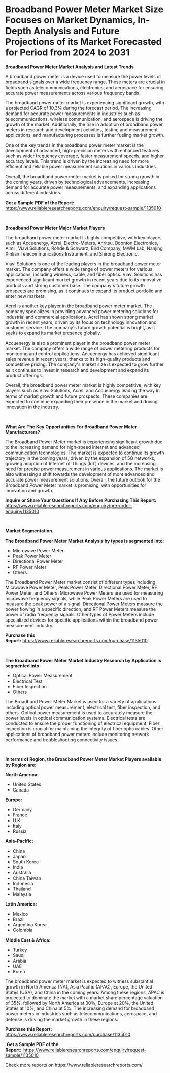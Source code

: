 <p><h1>Broadband Power Meter Market Size Focuses on Market Dynamics, In-Depth Analysis and Future Projections of its Market Forecasted for Period from 2024 to 2031</h1></p><p><strong>Broadband Power Meter Market Analysis and Latest Trends</strong></p>
<p><p>A broadband power meter is a device used to measure the power levels of broadband signals over a wide frequency range. These meters are crucial in fields such as telecommunications, electronics, and aerospace for ensuring accurate power measurements across various frequency bands.</p><p>The broadband power meter market is experiencing significant growth, with a projected CAGR of 10.3% during the forecast period. The increasing demand for accurate power measurements in industries such as telecommunications, wireless communication, and aerospace is driving the growth of the market. Additionally, the rise in adoption of broadband power meters in research and development activities, testing and measurement applications, and manufacturing processes is further fueling market growth.</p><p>One of the key trends in the broadband power meter market is the development of advanced, high-precision meters with enhanced features such as wider frequency coverage, faster measurement speeds, and higher accuracy levels. This trend is driven by the increasing need for more efficient and reliable power measurement solutions in various industries.</p><p>Overall, the broadband power meter market is poised for strong growth in the coming years, driven by technological advancements, increasing demand for accurate power measurements, and expanding applications across different industries.</p></p>
<p><strong>Get a Sample PDF of the Report:&nbsp;</strong> <a href="https://www.reliableresearchreports.com/enquiry/request-sample/1135010">https://www.reliableresearchreports.com/enquiry/request-sample/1135010</a></p>
<p>&nbsp;</p>
<p><strong>Broadband Power Meter Major Market Players</strong></p>
<p><p>The broadband power meter market is highly competitive, with key players such as Accuenergy, Acrel, Electro-Meters, Anritsu, Boonton Electronics, Aimil, Viavi Solutions, Rohde & Schwarz, Bird Company, MWM Lab, Nanjing Xinlian Telecommunications Instrument, and Shirong Electronic.</p><p>Viavi Solutions is one of the leading players in the broadband power meter market. The company offers a wide range of power meters for various applications, including wireless, cable, and fiber optics. Viavi Solutions has experienced significant market growth in recent years due to its innovative products and strong customer base. The company's future growth prospects are promising, as it continues to expand its product portfolio and enter new markets.</p><p>Acrel is another key player in the broadband power meter market. The company specializes in providing advanced power metering solutions for industrial and commercial applications. Acrel has shown strong market growth in recent years, driven by its focus on technology innovation and customer service. The company's future growth potential is bright, as it seeks to expand its market presence globally.</p><p>Accuenergy is also a prominent player in the broadband power meter market. The company offers a wide range of power metering products for monitoring and control applications. Accuenergy has achieved significant sales revenue in recent years, thanks to its high-quality products and competitive pricing. The company's market size is expected to grow further as it continues to invest in research and development and expand its product offerings.</p><p>Overall, the broadband power meter market is highly competitive, with key players such as Viavi Solutions, Acrel, and Accuenergy leading the way in terms of market growth and future prospects. These companies are expected to continue expanding their presence in the market and driving innovation in the industry.</p></p>
<p>&nbsp;</p>
<p><strong>What Are The Key Opportunities For Broadband Power Meter Manufacturers?</strong></p>
<p><p>The Broadband Power Meter market is experiencing significant growth due to the increasing demand for high-speed internet and advanced communication technologies. The market is expected to continue its growth trajectory in the coming years, driven by the expansion of 5G networks, growing adoption of Internet of Things (IoT) devices, and the increasing need for precise power measurement in various applications. The market is also witnessing a shift towards the development of more advanced and accurate power measurement solutions. Overall, the future outlook for the Broadband Power Meter market is promising, with opportunities for innovation and growth.</p></p>
<p><strong>Inquire or Share Your Questions If Any Before Purchasing This Report:</strong> <a href="https://www.reliableresearchreports.com/enquiry/pre-order-enquiry/1135010">https://www.reliableresearchreports.com/enquiry/pre-order-enquiry/1135010</a></p>
<p>&nbsp;</p>
<p><strong>Market Segmentation</strong></p>
<p><strong>The Broadband Power Meter Market Analysis by types is segmented into:</strong></p>
<p><ul><li>Microwave Power Meter</li><li>Peak Power Meter</li><li>Directional Power Meter</li><li>RF Power Meter</li><li>Others</li></ul></p>
<p><p>The Broadband Power Meter market consist of different types including Microwave Power Meter, Peak Power Meter, Directional Power Meter, RF Power Meter, and Others. Microwave Power Meters are used for measuring microwave frequency signals, while Peak Power Meters are used to measure the peak power of a signal. Directional Power Meters measure the power flowing in a specific direction, and RF Power Meters measure the power of radio frequency signals. Other types of Power Meters include specialized devices for specific applications within the broadband power measurement industry.</p></p>
<p><strong>Purchase this Report:&nbsp;</strong><a href="https://www.reliableresearchreports.com/purchase/1135010">https://www.reliableresearchreports.com/purchase/1135010</a></p>
<p>&nbsp;</p>
<p><strong>The Broadband Power Meter Market Industry Research by Application is segmented into:</strong></p>
<p><ul><li>Optical Power Measurement</li><li>Electrical Test</li><li>Fiber Inspection</li><li>Others</li></ul></p>
<p><p>The Broadband Power Meter Market is used for a variety of applications including optical power measurement, electrical test, fiber inspection, and others. Optical power measurement is used to accurately measure the power levels in optical communication systems. Electrical tests are conducted to ensure the proper functioning of electrical equipment. Fiber inspection is crucial for maintaining the integrity of fiber optic cables. Other applications of broadband power meters include monitoring network performance and troubleshooting connectivity issues.</p></p>
<p>&nbsp;</p>
<p><strong>In terms of Region, the Broadband Power Meter Market Players available by Region are:</strong></p>
<p>
    <p> <strong> North America: </strong>
        <ul>
            <li>United States</li>
            <li>Canada</li>
        </ul>
        </p> 
    <p> <strong> Europe: </strong>
        <ul>
            <li>Germany</li>
            <li>France</li>
            <li>U.K.</li>
            <li>Italy</li>
            <li>Russia</li>
        </ul>
        </p> 
    <p> <strong> Asia-Pacific: </strong>
        <ul>
            <li>China</li>
            <li>Japan</li>
            <li>South Korea</li>
            <li>India</li>
            <li>Australia</li>
            <li>China Taiwan</li>
            <li>Indonesia</li>
            <li>Thailand</li>
            <li>Malaysia</li>
        </ul>
        </p> 
    <p> <strong> Latin America: </strong>
        <ul>
            <li>Mexico</li>
            <li>Brazil</li>
            <li>Argentina Korea</li>
            <li>Colombia</li>
        </ul>
        </p> 
    <p> <strong> Middle East & Africa: </strong>
        <ul>
            <li>Turkey</li>
            <li>Saudi</li>
            <li>Arabia</li>
            <li>UAE</li>
            <li>Korea</li>
        </ul>
    </p>
    </p>
<p><p>The broadband power meter market is expected to witness substantial growth in North America (NA), Asia Pacific (APAC), Europe, the United States (USA), and China in the coming years. Among these regions, APAC is projected to dominate the market with a market share percentage valuation of 35%, followed by North America at 30%, Europe at 20%, the United States at 10%, and China at 5%. The increasing demand for broadband power meters in industries such as telecommunications, aerospace, and defense is driving the market growth in these regions.</p></p>
<p><strong>Purchase this Report: </strong><a href="https://www.reliableresearchreports.com/purchase/1135010">https://www.reliableresearchreports.com/purchase/1135010</a></p>
<p>&nbsp;<strong>Get a Sample PDF of the Report:&nbsp;&nbsp;</strong><a href="https://www.reliableresearchreports.com/enquiry/request-sample/1135010">https://www.reliableresearchreports.com/enquiry/request-sample/1135010</a></p>
<p><strong></strong></p>
<p>Check more reports on https://www.reliableresearchreports.com/</p>
